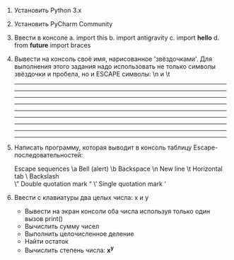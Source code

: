 1. Установить Python 3.x
2. Установить PyCharm Community
3. Ввести в консоле
    a. import this
    b. import antigravity
    c. import __hello__
    d. from __future__ import braces


4. Вывести на консоль своё имя, нарисованное 'звёздочками'. Для выполнения этого задания надо использовать не только
 символы звёздочки и пробела, но и ESCAPE символы: \n и \t

    *       *         *         *       * *********
    **      *        * *        **     ** *
    * *     *       *   *       * *   * * *
    *  *    *      *     *      *  * *  * *******
    *   *   *     *       *     *   *   * *
    *    *  *    ***********    *       * *
    *     * *   *           *   *       * *
    *      **  *             *  *       * *
    *       * *               * *       * **********

5. Написать программу, которая выводит в консоль таблицу Escape-последовательностей:

    Escape sequences
    \a      Bell (alert)
    \b      Backspace
    \n      New line
    \t      Horizontal tab
    \\      Backslash \
    \”      Double quotation mark “
    \’      Single quotation mark ‘

6. Ввести с клавиатуры два целых числа: x и y
    - Вывести на экран консоли оба числа используя только один вызов print()
    - Вычислить сумму чисел
    - Выполнить целочисленное деление
    - Найти остаток
    - Вычислить степень числа: __x<sup>y</sup>__
